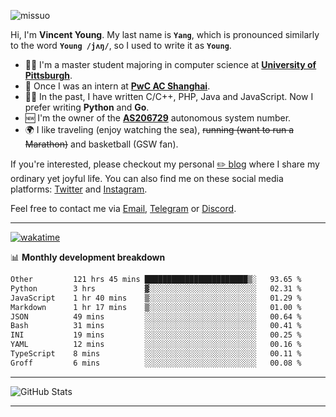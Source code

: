 <p align="left"> <img src="https://komarev.com/ghpvc/?username=missuo&label=Profile%20views&color=0e75b6&style=flat" alt="missuo" /> </p>


Hi, I'm **Vincent Young**. My last name is **`Yang`**, which is pronounced similarly to the word **`Young /jʌŋ/`**, so I used to write it as **`Young`**. 

-  👨‍🎓 I'm a master student majoring in computer science at [**University of Pittsburgh**](https://www.pitt.edu).
-  💼 Once I was an intern at **[PwC AC Shanghai](https://www.linkedin.com/company/pwc-ac-shanghai/)**.
-  👨‍💻 In the past, I have written C/C++, PHP, Java and JavaScript. Now I prefer writing **Python** and **Go**.
-  🆕 I'm the owner of the **[AS206729](https://bgp.tools/AS206729)** autonomous system number.
-  🌍 I like traveling (enjoy watching the sea), ~~running (want to run a Marathon)~~ and basketball (GSW fan).

If you're interested, please checkout my personal [✏️ blog](https://missuo.me/) where I share my ordinary yet joyful life. You can also find me on these social media platforms: [Twitter](https://twitter.com/m1ssuo) and [Instagram](https://www.instagram.com/m1ssuo).

Feel free to contact me via <a href="mailto:i@yyt.moe">Email</a>, [Telegram](https://t.me/missuo) or [Discord](https://discordapp.com/users/missuo#7448).

-------

[![wakatime](https://wakatime.com/badge/user/c13cd961-40ca-417a-afb6-1f9ea8ac295c.svg)](https://wakatime.com/@missuo)

📊 **Monthly development breakdown**
<!--START_SECTION:waka-->

```txt
Other         121 hrs 45 mins ███████████████████████▒░   93.65 %
Python        3 hrs           ▓░░░░░░░░░░░░░░░░░░░░░░░░   02.31 %
JavaScript    1 hr 40 mins    ▒░░░░░░░░░░░░░░░░░░░░░░░░   01.29 %
Markdown      1 hr 17 mins    ▒░░░░░░░░░░░░░░░░░░░░░░░░   01.00 %
JSON          49 mins         ░░░░░░░░░░░░░░░░░░░░░░░░░   00.64 %
Bash          31 mins         ░░░░░░░░░░░░░░░░░░░░░░░░░   00.41 %
INI           19 mins         ░░░░░░░░░░░░░░░░░░░░░░░░░   00.25 %
YAML          12 mins         ░░░░░░░░░░░░░░░░░░░░░░░░░   00.16 %
TypeScript    8 mins          ░░░░░░░░░░░░░░░░░░░░░░░░░   00.11 %
Groff         6 mins          ░░░░░░░░░░░░░░░░░░░░░░░░░   00.08 %
```

<!--END_SECTION:waka-->

-------

![GitHub Stats](https://github-readme-stats-opal-alpha-76.vercel.app/api?username=missuo&show_icons=true&theme=transparent)

-------

